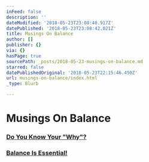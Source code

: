```yaml
---
inFeed: false
description: ''
dateModified: '2018-05-23T23:08:40.917Z'
datePublished: '2018-05-23T23:08:42.021Z'
title: Musings On Balance
author: []
publisher: {}
via: {}
hasPage: true
sourcePath: _posts/2018-05-23-musings-on-balance.md
starred: false
datePublishedOriginal: '2018-05-23T22:15:46.450Z'
url: musings-on-balance/index.html
_type: Blurb

---
```

# Musings On Balance

### [Do You Know Your "Why"?][0]

### [Balance Is Essential!][1]

[0]: http://dehenry.com/do-you-know-your-why/?title=&amp;quot;Do%20You%20Know%20Your%20Why&amp;quot;%22%20title=%22%22%20title=%22Do%20You%20Know%20Your%20Why
[1]: http://dehenry.com/balance-is-essential/index.html?title=&amp;quot;Balance%20Is%20Essential&amp;quot;%22%20title=%22%22%20title=%22Balance%20Is%20Essential